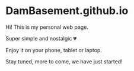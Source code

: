 # DamBasement.github.io 

Hi! This is my personal web page. 

Super simple and nostalgic 💔

Enjoy it on your phone, tablet or laptop.

Stay tuned, more to come, we have just started!
